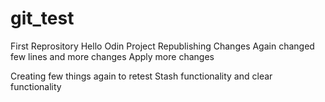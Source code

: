 # git_test
First Reprository 
Hello Odin Project
Republishing Changes
Again changed few lines and more changes
Apply more changes


Creating few things again to retest Stash functionality and clear functionality
